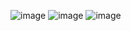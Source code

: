 ![image](https://github.com/Hajarita12/RepoRoom/assets/120518556/a740ddb0-c003-424c-930d-910cebae3648)
![image](https://github.com/Hajarita12/RepoRoom/assets/120518556/10d838ba-e211-4c07-85f9-9a7f363104a6)
![image](https://github.com/Hajarita12/RepoRoom/assets/120518556/5b30d153-b600-4e97-bcf4-e0304cbc4996)
